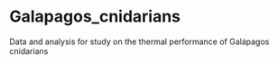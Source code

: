 # Galapagos_cnidarians
Data and analysis for study on the thermal performance of Galápagos cnidarians

